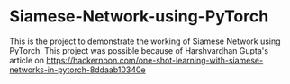 # Siamese-Network-using-PyTorch
This is the project to demonstrate the working of Siamese Network using PyTorch. This project was possible because of Harshvardhan Gupta's article on https://hackernoon.com/one-shot-learning-with-siamese-networks-in-pytorch-8ddaab10340e
